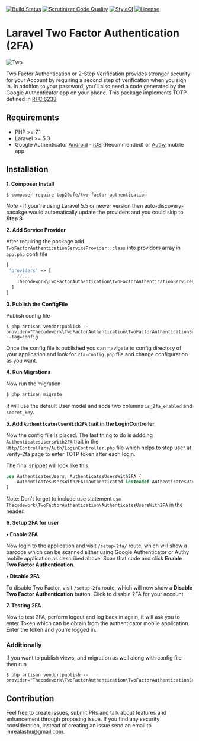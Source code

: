 [![Build Status](https://travis-ci.org/thecodework/two-factor-authentication.svg?branch=master)](https://travis-ci.org/thecodework/two-factor-authentication)
[![Scrutinizer Code Quality](https://scrutinizer-ci.com/g/thecodework/two-factor-authentication/badges/quality-score.png?b=master)](https://scrutinizer-ci.com/g/thecodework/two-factor-authentication/?branch=master)
[![StyleCI](https://styleci.io/repos/85341644/shield?branch=master)](https://styleci.io/repos/85341644)
[![License](https://poser.pugx.org/thecodework/two-factor-authentication/license)](https://packagist.org/packages/thecodework/two-factor-authentication)

# Laravel Two Factor Authentication (2FA)

![Two](http://imrealashu.in/wp-content/uploads/2017/04/Screen-Shot-2017-04-10-at-00.19.05.png)

Two Factor Authentication or 2-Step Verification provides stronger security for your Account by requiring a second step of verification when you sign in. In addition to your password, you’ll also need a code generated by the Google Authenticator app on your phone. This package implements TOTP defined in [RFC 6238](https://tools.ietf.org/html/rfc6238)

## Requirements
  - PHP >= 7.1
  - Laravel >= 5.3
  - Google Authenticator [Android](https://play.google.com/store/apps/details?id=com.google.android.apps.authenticator2&hl=en) - [iOS](https://itunes.apple.com/in/app/google-authenticator/id388497605?mt=8) (Recommended) or [Authy](https://www.authy.com/) mobile app

## Installation
**1. Composer Install**

```bash
$ composer require top20ofe/two-factor-authentication
```
*Note* - If your're using Laravel 5.5 or newer version then auto-discovery-pacakge would automatically update the providers and you could skip to **Step 3**  

**2. Add Service Provider**

After requiring the package add `TwoFactorAuthenticationServiceProvider::class` into providors array in `app.php` confi file

```php
[
 'providers' => [
    //...
    Thecodework\TwoFactorAuthentication\TwoFactorAuthenticationServiceProvider::class
  ]
]
```

**3. Publish the ConfigFile**

Publish config file
```
$ php artisan vendor:publish --provider="Thecodework\TwoFactorAuthentication\TwoFactorAuthenticationServiceProvider" --tag=config
```
Once the config file is published you can navigate to config directory of your application and look for `2fa-config.php` file and change configuration as you want.

**4. Run Migrations**

Now run the migration
```bash
$ php artisan migrate
```
It will use the default User model and adds two columns `is_2fa_enabled` and `secret_key`.

**5. Add `AuthenticatesUserWith2FA` trait in the LoginController**

Now the config file is placed. The last thing to do is addding `AuthenticatesUsersWith2FA` trait in the  `Http/Controllers/Auth/LoginController.php` file which helps to stop user at verify-2fa page to enter TOTP token after each login.

The final snippet will look like this.
```php
use AuthenticatesUsers, AuthenticatesUsersWith2FA {
    AuthenticatesUsersWith2FA::authenticated insteadof AuthenticatesUsers;
}
```
Note: Don't forget to include use statement `use Thecodework\TwoFactorAuthentication\AuthenticatesUsersWith2FA` in the header.

**6. Setup 2FA for user**

  **• Enable 2FA**

Now login to the application and visit `/setup-2fa/` route, which will show a barcode which can be scanned either using Google Authenticator or Authy mobile application as described above.
Scan that code and click **Enable Two Factor Authentication**.

  **• Disable 2FA**

To disable Two Factor, visit `/setup-2fa` route, which will now show a **Disable Two Factor Authentication** button. Click to disable 2FA for your account.

**7. Testing 2FA**

Now to test 2FA, perform logout and log back in again, it will ask you to enter Token which can be obtain from the authenticator mobile application. Enter the token and you're logged in.

### Additionally
If you want to publish views, and migration as well along with config file then run
```
$ php artisan vendor:publish --provider="Thecodework\TwoFactorAuthentication\TwoFactorAuthenticationServiceProvider"
```

## Contribution
Feel free to create issues, submit PRs and talk about features and enhancement through proposing issue. If you find any security consideration, instead of creating an issue send an email to [imrealashu@gmail.com](mailto:imrealashu@gmail.com).
